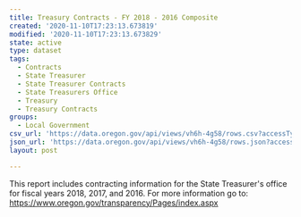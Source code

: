 ```yaml
---
title: Treasury Contracts - FY 2018 - 2016 Composite
created: '2020-11-10T17:23:13.673819'
modified: '2020-11-10T17:23:13.673829'
state: active
type: dataset
tags:
  - Contracts
  - State Treasurer
  - State Treasurer Contracts
  - State Treasurers Office
  - Treasury
  - Treasury Contracts
groups:
  - Local Government
csv_url: 'https://data.oregon.gov/api/views/vh6h-4g58/rows.csv?accessType=DOWNLOAD'
json_url: 'https://data.oregon.gov/api/views/vh6h-4g58/rows.json?accessType=DOWNLOAD'
layout: post

---
```

This report includes contracting information for the State Treasurer's office for fiscal years 2018, 2017, and 2016. For more information go to:  https://www.oregon.gov/transparency/Pages/index.aspx
